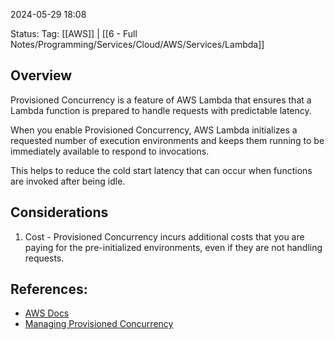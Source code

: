 
2024-05-29 18:08

Status:
Tag: [[AWS]] | [[6 - Full Notes/Programming/Services/Cloud/AWS/Services/Lambda]]

## Overview
Provisioned Concurrency is a feature of AWS Lambda that ensures that a Lambda function is prepared to handle requests with predictable latency.

When you enable Provisioned Concurrency, AWS Lambda initializes a requested number of execution environments and keeps them running to be immediately available to respond to invocations.

This helps to reduce the cold start latency that can occur when functions are invoked after being idle.

## Considerations
1. Cost - Provisioned Concurrency incurs additional costs that you are paying for the pre-initialized environments, even if they are not handling requests.

## References:
- [AWS Docs](https://docs.aws.amazon.com/lambda/latest/dg/configuration-concurrency.html)
- [Managing Provisioned Concurrency](https://aws.amazon.com/blogs/compute/new-for-aws-lambda-predictable-start-up-times-with-provisioned-concurrency/)

